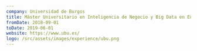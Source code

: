 ```yaml
---
company: Universidad de Burgos
title: Máster Universitario en Inteligencia de Negocio y Big Data en Entornos Seguros
fromDate: 2018-09-01
toDate: 2019-06-01
website: https://www.ubu.es/
logo: /src/assets/images/experience/ubu.png
---
```

